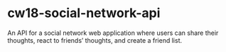 # cw18-social-network-api
An API for a social network web application where users can share their thoughts, react to friends’ thoughts, and create a friend list. 
